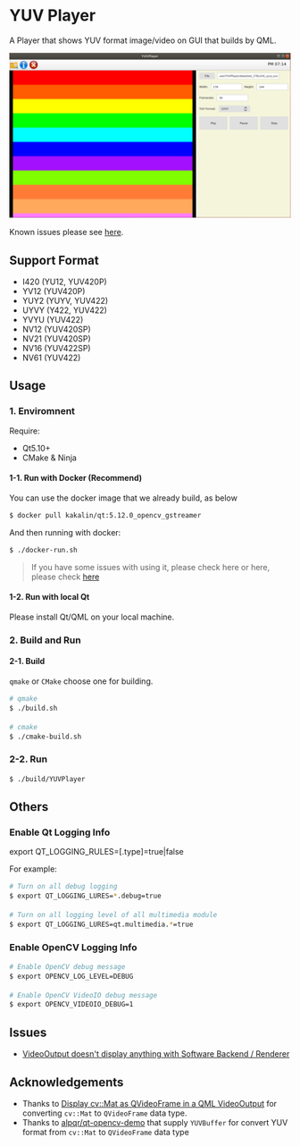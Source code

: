 # YUV Player

A Player that shows YUV format image/video on GUI that builds by QML.

![](images/result.png)

Known issues please see [here](#issues).

## Support Format

- I420 (YU12, YUV420P)
- YV12 (YUV420P)
- YUY2 (YUYV, YUV422)
- UYVY (Y422, YUV422)
- YVYU (YUV422)
- NV12 (YUV420SP)
- NV21 (YUV420SP)
- NV16 (YUV422SP)
- NV61 (YUV422)

## Usage

### 1. Enviromnent

Require:

- Qt5.10+
- CMake & Ninja

#### 1-1. Run with Docker (Recommend)

You can use the docker image that we already build, as below

```bash
$ docker pull kakalin/qt:5.12.0_opencv_gstreamer
```

And then running with docker:

```bash
$ ./docker-run.sh
```

> If you have some issues with using it, please check here or here, please check [here](https://github.com/kaka-lin/YUVPlayer/tree/main/docker)

#### 1-2. Run with local Qt

Please install Qt/QML on your local machine.

### 2. Build and Run

#### 2-1. Build

`qmake` or `CMake` choose one for building.

```bash
# qmake
$ ./build.sh

# cmake
$ ./cmake-build.sh
```

### 2-2. Run

```bash
$ ./build/YUVPlayer
```

## Others

### Enable Qt Logging Info

export QT_LOGGING_RULES=<category>[.type]=true|false

For example:

```bash
# Turn on all debug logging
$ export QT_LOGGING_LURES=*.debug=true

# Turn on all logging level of all multimedia module
$ export QT_LOGGING_LURES=qt.multimedia.*=true
```

### Enable OpenCV Logging Info

```bash
# Enable OpenCV debug message
$ export OPENCV_LOG_LEVEL=DEBUG

# Enable OpenCV VideoIO debug message
$ export OPENCV_VIDEOIO_DEBUG=1
```

## Issues

- [VideoOutput doesn't display anything with Software Backend / Renderer](https://bugreports.qt.io/browse/QTBUG-62449)

## Acknowledgements

- Thanks to [Display cv::Mat as QVideoFrame in a QML VideoOutput](https://stackoverflow.com/questions/62069201/display-cvmat-as-qvideoframe-in-a-qml-videooutput) for converting `cv::Mat` to `QVideoFrame` data type.
- Thanks to [alpqr/qt-opencv-demo](https://github.com/alpqr/qt-opencv-demo/blob/master/opencvhelper.cpp) that supply `YUVBuffer` for convert YUV format from `cv::Mat` to `QVideoFrame` data type
